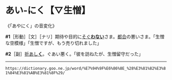 # あい‐にく【▽生憎】

《「あやにく」の音変化》

**\#1**［形動］［文］［ナリ］期待や目的に[そぐ**わない**](そぐう)さま。[都合](つごう（都合）)の悪いさま。「生憎な空模様」「生憎ですが、もう売り切れました」

**\#2**［副］[折あし**く**](おりあし（折悪し）)。ぐあい悪く。「彼を訪ねたが、生憎留守だった」

---
`https://dictionary.goo.ne.jp/word/%E7%94%9F%E6%86%8E_%28%E3%81%82%E3%81%84%E3%81%AB%E3%81%8F%29/`